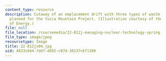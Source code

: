 ```yaml
---
content_type: resource
description: Cutaway of an emplacement drift with three types of waste packages, as
  planned for the Yucca Mountain Project. (Illustration courtesy of the U.S. Department
  of Energy.)
file: null
file_location: /coursemedia/22-812j-managing-nuclear-technology-spring-2004/4833c0447dd7d692c07d30137c6f1309_22-812js04.jpg
file_type: image/jpeg
resourcetype: Image
title: 22-812js04.jpg
uid: 4833c044-7dd7-d692-c07d-30137c6f1309
---
```

